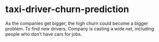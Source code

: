 # taxi-driver-churn-prediction
As the companies get bigger, the high churn could become a bigger problem. To find new drivers, Company is casting a wide net, including people who don’t have cars for jobs.
